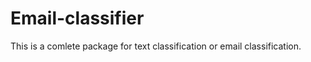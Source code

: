Email-classifier
================
This is a comlete package for text classification or email classification.
